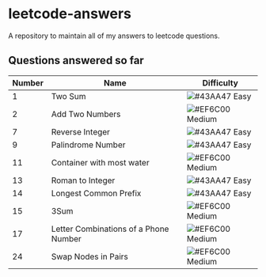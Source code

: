 # leetcode-answers
A repository to maintain all of my answers to leetcode questions.


## Questions answered so far
|  Number | Name | Difficulty
| --- | --- | --- |
| 1 | Two Sum| ![#43AA47](https://placehold.it/15/43AA47/000000?text=+) Easy|
| 2 | Add Two Numbers | ![#EF6C00](https://placehold.it/15/EF6C00/000000?text=+) Medium|
| 7 | Reverse Integer | ![#43AA47](https://placehold.it/15/43AA47/000000?text=+) Easy|
| 9 | Palindrome Number | ![#43AA47](https://placehold.it/15/43AA47/000000?text=+) Easy|
| 11 | Container with most water | ![#EF6C00](https://placehold.it/15/EF6C00/000000?text=+) Medium|
| 13 | Roman to Integer | ![#43AA47](https://placehold.it/15/43AA47/000000?text=+) Easy|
| 14 | Longest Common Prefix | ![#43AA47](https://placehold.it/15/43AA47/000000?text=+) Easy|
| 15 | 3Sum | ![#EF6C00](https://placehold.it/15/EF6C00/000000?text=+) Medium|
| 17 | Letter Combinations of a Phone Number | ![#EF6C00](https://placehold.it/15/EF6C00/000000?text=+) Medium|
| 24 | Swap Nodes in Pairs | ![#EF6C00](https://placehold.it/15/EF6C00/000000?text=+) Medium|
